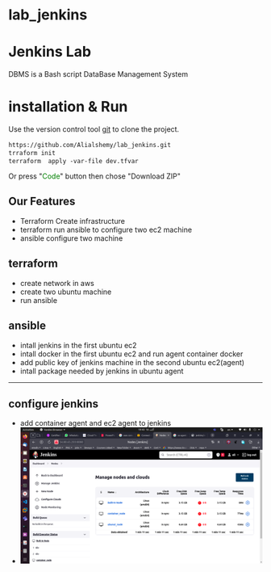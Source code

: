 # lab_jenkins
# Jenkins Lab

DBMS is a Bash script DataBase Management System

# installation & Run
Use the version control tool [git](https://git-scm.com/) to clone the project.

    https://github.com/Alialshemy/lab_jenkins.git
    trraform init 
    terraform  apply -var-file dev.tfvar 

Or press "<span style="color:green">Code</span>" button then chose "Download ZIP"
## Our Features

- Terraform Create infrastructure 
- terraform run  ansible to configure two ec2 machine
- ansible configure two machine

## terraform

- create network in aws
- create two ubuntu machine
- run ansible


## ansible

- intall jenkins in the first ubuntu ec2 
- intall docker in the first ubuntu ec2  and run agent container  docker
- add public key of jenkins machine in the second ubuntu ec2(agent)
- intall package  needed by jenkins in ubuntu  agent
---
## configure jenkins
-  add container agent and ec2 agent to jenkins 
-  <img src="https://github.com/Alialshemy/lab_jenkins/blob/main/image/Screenshot from 2022-10-16 19-43-13.png" />





